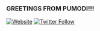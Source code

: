 ### GREETINGS FROM PUMODI!!! 

[![Website](https://img.shields.io/website?label=jeffbriceaudio.com&style=for-the-badge&url=https%3A%2F%2Fjeffbriceaudio.com)](https://jeffbriceaudio.com)
[![Twitter Follow](https://img.shields.io/twitter/follow/jeffbrice?color=1DA1F2&logo=twitter&style=for-the-badge)](https://twitter.com/intent/follow?jeffbrice&screen_name=jeffbrice)

[website]: https://jeffbriceaudio.com
[twitter]: https://twitter.com/jeffbrice
[youtube]: https://www.youtube.com/channel/UCoJCjMAfsfygv-mjNPC5MpQ
[bandcamp]: https://jeffbrice.bandcamp.com/
[medium]: https://pumodi.medium.com/
